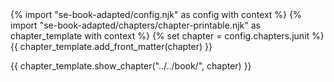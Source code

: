 <frontmatter>
{% import "se-book-adapted/config.njk" as config with context %}
{% import "se-book-adapted/chapters/chapter-printable.njk" as chapter_template with context %}
{% set chapter = config.chapters.junit %}
{{ chapter_template.add_front_matter(chapter) }}
</frontmatter>

{{ chapter_template.show_chapter("../../book/", chapter) }}